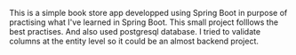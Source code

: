 This is a simple book store app developped using Spring Boot in purpose of practising what I've learned in Spring Boot.
This small project folllows the best practises. And also used postgresql database. I tried to validate columns at the 
entity level so it could be an almost backend project.
